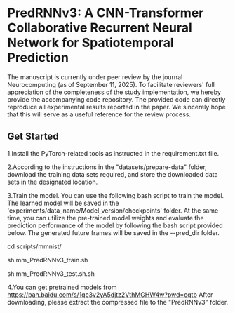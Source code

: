 # PredRNNv3: A CNN-Transformer Collaborative Recurrent Neural Network for Spatiotemporal Prediction
The manuscript is currently under peer review by the journal Neurocomputing (as of September 11, 2025). To facilitate reviewers' full appreciation of the completeness of the study implementation, we hereby provide the accompanying code repository. The provided code can directly reproduce all experimental results reported in the paper. We sincerely hope that this will serve as a useful reference for the review process.

## Get Started
1.Install the PyTorch-related tools as instructed in the requirement.txt file.

2.According to the instructions in the "datasets/prepare-data" folder, download the training data sets required, and store the downloaded data sets in the designated location.

3.Train the model. You can use the following bash script to train the model. The learned model will be saved in the 'experiments/data_name/Model_version/checkpoints' folder. At the same time, you can utilize the pre-trained model weights and evaluate the prediction performance of the model by following the bash script provided below. The generated future frames will be saved in the --pred_dir folder. 

cd scripts/mmnist/

sh mm_PredRNNv3_train.sh

sh mm_PredRNNv3_test.sh.sh

4.You can get pretrained models from https://pan.baidu.com/s/1qc3v2yA5djtz2VthMGHW4w?pwd=cqtb After downloading, please extract the compressed file to the "PredRNNv3" folder.


